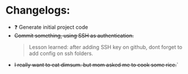 # Changelogs:

- :question: Generate initial project code
- ~~Commit something, using SSH as authentication.~~
    > Lesson learned: after adding SSH key on github, dont forget to add config on ssh folders.
- ~~I really want to eat dimsum. but mom asked me to cook some rice.~~`